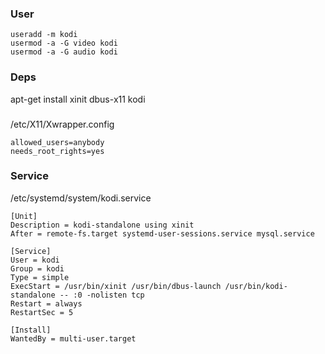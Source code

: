 ### User
```shell
useradd -m kodi
usermod -a -G video kodi
usermod -a -G audio kodi
```

### Deps
apt-get install xinit dbus-x11 kodi
###

/etc/X11/Xwrapper.config
```
allowed_users=anybody
needs_root_rights=yes
```

### Service
/etc/systemd/system/kodi.service
```
[Unit]
Description = kodi-standalone using xinit
After = remote-fs.target systemd-user-sessions.service mysql.service

[Service]
User = kodi
Group = kodi
Type = simple
ExecStart = /usr/bin/xinit /usr/bin/dbus-launch /usr/bin/kodi-standalone -- :0 -nolisten tcp
Restart = always
RestartSec = 5

[Install]
WantedBy = multi-user.target
```